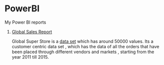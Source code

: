 # PowerBI
My Power BI reports

1. [Global Sales Report](https://app.powerbi.com/view?r=eyJrIjoiZGE3ZDRiNjktODcwZS00ODVhLTkxMGEtYjgxNGMzODAyNDgwIiwidCI6ImMxMWY2MWMxLWZlODMtNDc4OS1hMDdkLTM5MjJmNDFjOGY5MiJ9)

   Global Super Store is a [data set](https://data.world/vikas-0731/global-super-store) which has around 50000 values. Its a customer centric data set , which has the    data of all the orders that have been placed through different vendors and markets , starting from the year 2011 till 2015.
